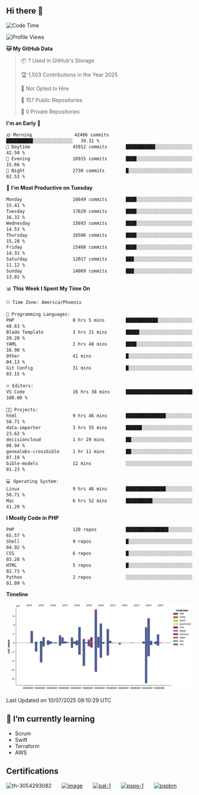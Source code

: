 ## Hi there 👋

<!--START_SECTION:waka-->
![Code Time](http://img.shields.io/badge/Code%20Time-11%2C348%20hrs%2026%20mins-blue)

![Profile Views](http://img.shields.io/badge/Profile%20Views-1-blue)

**🐱 My GitHub Data** 

> 📦 ? Used in GitHub's Storage 
 > 
> 🏆 1,503 Contributions in the Year 2025
 > 
> 🚫 Not Opted to Hire
 > 
> 📜 157 Public Repositories 
 > 
> 🔑 0 Private Repositories 
 > 
**I'm an Early 🐤** 

```text
🌞 Morning                42466 commits       ██████████░░░░░░░░░░░░░░░   39.31 % 
🌆 Daytime                45912 commits       ███████████░░░░░░░░░░░░░░   42.50 % 
🌃 Evening                16915 commits       ████░░░░░░░░░░░░░░░░░░░░░   15.66 % 
🌙 Night                  2730 commits        █░░░░░░░░░░░░░░░░░░░░░░░░   02.53 % 
```
📅 **I'm Most Productive on Tuesday** 

```text
Monday                   16649 commits       ████░░░░░░░░░░░░░░░░░░░░░   15.41 % 
Tuesday                  17629 commits       ████░░░░░░░░░░░░░░░░░░░░░   16.32 % 
Wednesday                15693 commits       ████░░░░░░░░░░░░░░░░░░░░░   14.53 % 
Thursday                 16506 commits       ████░░░░░░░░░░░░░░░░░░░░░   15.28 % 
Friday                   15460 commits       ████░░░░░░░░░░░░░░░░░░░░░   14.31 % 
Saturday                 12017 commits       ███░░░░░░░░░░░░░░░░░░░░░░   11.12 % 
Sunday                   14069 commits       ███░░░░░░░░░░░░░░░░░░░░░░   13.02 % 
```


📊 **This Week I Spent My Time On** 

```text
🕑︎ Time Zone: America/Phoenix

💬 Programming Languages: 
PHP                      8 hrs 5 mins        ████████████░░░░░░░░░░░░░   48.63 % 
Blade Template           3 hrs 21 mins       █████░░░░░░░░░░░░░░░░░░░░   20.20 % 
YAML                     2 hrs 48 mins       ████░░░░░░░░░░░░░░░░░░░░░   16.90 % 
Other                    41 mins             █░░░░░░░░░░░░░░░░░░░░░░░░   04.13 % 
Git Config               31 mins             █░░░░░░░░░░░░░░░░░░░░░░░░   03.15 % 

🔥 Editors: 
VS Code                  16 hrs 38 mins      █████████████████████████   100.00 % 

🐱‍💻 Projects: 
html                     9 hrs 46 mins       ███████████████░░░░░░░░░░   58.71 % 
data-importer            3 hrs 55 mins       ██████░░░░░░░░░░░░░░░░░░░   23.62 % 
decisioncloud            1 hr 29 mins        ██░░░░░░░░░░░░░░░░░░░░░░░   08.94 % 
genealabs-crossbible     1 hr 11 mins        ██░░░░░░░░░░░░░░░░░░░░░░░   07.19 % 
bible-models             12 mins             ░░░░░░░░░░░░░░░░░░░░░░░░░   01.23 % 

💻 Operating System: 
Linux                    9 hrs 46 mins       ███████████████░░░░░░░░░░   58.71 % 
Mac                      6 hrs 52 mins       ██████████░░░░░░░░░░░░░░░   41.29 % 
```

**I Mostly Code in PHP** 

```text
PHP                      120 repos           ████████████████░░░░░░░░░   65.57 % 
Shell                    9 repos             █░░░░░░░░░░░░░░░░░░░░░░░░   04.92 % 
CSS                      6 repos             █░░░░░░░░░░░░░░░░░░░░░░░░   03.28 % 
HTML                     5 repos             █░░░░░░░░░░░░░░░░░░░░░░░░   02.73 % 
Python                   2 repos             ░░░░░░░░░░░░░░░░░░░░░░░░░   01.09 % 
```



**Timeline**

![Lines of Code chart](https://raw.githubusercontent.com/mikebronner/mikebronner/master/assets/bar_graph.png)


 Last Updated on 10/07/2025 08:10:29 UTC
<!--END_SECTION:waka-->

<!--
**mikebronner/mikebronner** is a ✨ _special_ ✨ repository because its `README.md` (this file) appears on your GitHub profile.

Here are some ideas to get you started:

- 🔭 I’m currently working on ...
- 🌱 I’m currently learning ...
- 👯 I’m looking to collaborate on ...
- 🤔 I’m looking for help with ...
- 💬 Ask me about ...
- 📫 How to reach me: ...
- 😄 Pronouns: ...
- ⚡ Fun fact: ...
-->

## 🌱 I’m currently learning

- Scrum
- Swift
- Terraform
- AWS

## Certifications

![th-3054293082](https://user-images.githubusercontent.com/1791050/208267034-c5006f82-ae89-41eb-9478-7106c5aba070.jpg)
&nbsp;&nbsp;&nbsp;&nbsp;&nbsp;
[![image](https://images.credly.com/size/100x100/images/a2790314-008a-4c3d-9553-f5e84eb359ba/image.png)](https://www.credly.com/users/mike-bronner)
&nbsp;&nbsp;&nbsp;&nbsp;&nbsp;
[![pal-1](https://images.credly.com/size/100x100/images/78c772ee-6b3c-4348-ac66-58ac5a2cf581/image.png)](https://www.credly.com/users/mike-bronner)
&nbsp;&nbsp;&nbsp;&nbsp;&nbsp;
[![pspo-1](https://images.credly.com/size/100x100/images/591762c5-fae7-49c6-b326-e1756979928d/image.png)](https://www.credly.com/users/mike-bronner)
&nbsp;&nbsp;&nbsp;&nbsp;&nbsp;
[![pspbm](https://images.credly.com/size/100x100/images/55a21a78-59af-4294-810e-e4014e9ca1be/image.png)](https://www.credly.com/users/mike-bronner)
